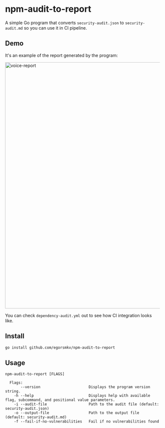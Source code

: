 # npm-audit-to-report

A simple Go program that converts `security-audit.json` to `security-audit.md` so you can use it in CI pipeline.

## Demo

It's an example of the report generated by the program:

<img loading="lazy" alt="voice-report" width="800px" src="https://github.com/egorsmkv/npm-audit-to-report/raw/main/demo.png" width="100%"/>

You can check `dependency-audit.yml` out to see how CI integration looks like.

## Install

```bash
go install github.com/egorsmkv/npm-audit-to-report
```

## Usage

```
npm-audit-to-report [FLAGS]

  Flags:
       --version                      Displays the program version string.
    -h --help                         Displays help with available flag, subcommand, and positional value parameters.
    -i --audit-file                   Path to the audit file (default: security-audit.json)
    -o --output-file                  Path to the output file (default: security-audit.md)
    -f --fail-if-no-vulnerabilities   Fail if no vulnerabilities found
```
